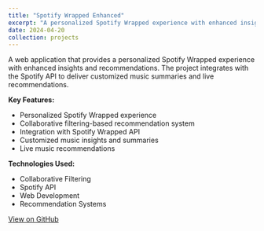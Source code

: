 ```yaml
---
title: "Spotify Wrapped Enhanced"
excerpt: "A personalized Spotify Wrapped experience with enhanced insights and recommendations using collaborative filtering."
date: 2024-04-20
collection: projects
---
```


A web application that provides a personalized Spotify Wrapped experience with enhanced insights and recommendations. The project integrates with the Spotify API to deliver customized music summaries and live recommendations.

**Key Features:**

- Personalized Spotify Wrapped experience
- Collaborative filtering-based recommendation system
- Integration with Spotify Wrapped API
- Customized music insights and summaries
- Live music recommendations

**Technologies Used:**

- Collaborative Filtering
- Spotify API
- Web Development
- Recommendation Systems

[View on GitHub](https://github.com/Bajo-Adi/spotifyproj2)
